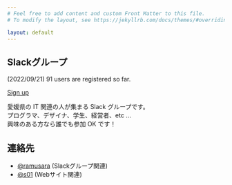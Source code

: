 ```yaml
---
# Feel free to add content and custom Front Matter to this file.
# To modify the layout, see https://jekyllrb.com/docs/themes/#overriding-theme-defaults

layout: default
---
```


## Slackグループ

(2022/09/21) 91 users are registered so far.

[Sign up](https://join.slack.com/t/ehimeit/shared_invite/zt-1gdl5pldi-w9OjlrBBQf~~8QerJIAyFg)

愛媛県の IT 関連の人が集まる Slack グループです。  
プログラマ、デザイナ、学生、経営者、etc ...  
興味のある方なら誰でも参加 OK です！

## 連絡先

- [@ramusara](https://twitter.com/ramusara) (Slackグループ関連)
- [@s01](https://twitter.com/s01) (Webサイト関連)